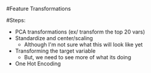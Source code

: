 #Feature Transformations 



#Steps:
* PCA transformations (ex/ transform the top 20 vars) 
* Standardize and center/scaling 
    * Although I'm not sure what this will look like yet
* Transforming the target variable 
    * But, we need to see more of what its doing 
* One Hot Encoding
